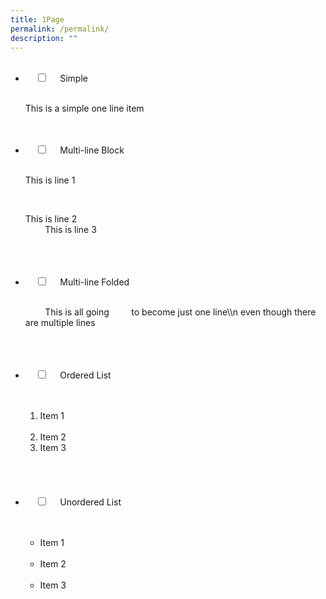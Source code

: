 ```yaml
---
title: 1Page
permalink: /permalink/
description: ""
---
```

<ul class="jekyllcodex_accordion">
&nbsp;&nbsp;<li>
&nbsp;&nbsp;&nbsp;&nbsp;<input id="accordion1" type="checkbox">
&nbsp;&nbsp;&nbsp;&nbsp;<label for="accordion1">Simple</label>
&nbsp;&nbsp;&nbsp;&nbsp;<div>
&nbsp;&nbsp;&nbsp;&nbsp;&nbsp;&nbsp;<p>This is a simple one line item</p>
&nbsp;&nbsp;&nbsp;&nbsp;</div>
</li>&nbsp;&nbsp;
&nbsp;&nbsp;<li>
&nbsp;&nbsp;&nbsp;&nbsp;<input id="accordion2" type="checkbox">
&nbsp;&nbsp;&nbsp;&nbsp;<label for="accordion2">Multi-line Block</label>
&nbsp;&nbsp;&nbsp;&nbsp;<div>
&nbsp;&nbsp;&nbsp;&nbsp;&nbsp;&nbsp;<p>This is line 1</p>
&nbsp;&nbsp;&nbsp;&nbsp;&nbsp;&nbsp;<p>This is line 2<br>
&nbsp;&nbsp;&nbsp;&nbsp;&nbsp;&nbsp;&nbsp;&nbsp;This is line 3</p>
&nbsp;&nbsp;&nbsp;&nbsp;</div>
&nbsp;&nbsp;</li>
&nbsp;&nbsp;<li>
&nbsp;&nbsp;&nbsp;&nbsp;<input id="accordion3" type="checkbox">
&nbsp;&nbsp;&nbsp;&nbsp;<label for="accordion3">Multi-line Folded</label>
&nbsp;&nbsp;&nbsp;&nbsp;<div>
&nbsp;&nbsp;&nbsp;&nbsp;&nbsp;&nbsp;<p>
&nbsp;&nbsp;&nbsp;&nbsp;&nbsp;&nbsp;&nbsp;&nbsp;This is all going
&nbsp;&nbsp;&nbsp;&nbsp;&nbsp;&nbsp;&nbsp;&nbsp;to become just one line\\n even though there are multiple lines
&nbsp;&nbsp;&nbsp;&nbsp;&nbsp;&nbsp;</p>
&nbsp;&nbsp;&nbsp;&nbsp;</div>
&nbsp;&nbsp;</li>
&nbsp;&nbsp;<li>
&nbsp;&nbsp;&nbsp;&nbsp;<input id="accordion4" type="checkbox">
&nbsp;&nbsp;&nbsp;&nbsp;<label for="accordion4">Ordered List</label>
&nbsp;&nbsp;&nbsp;&nbsp;<div>
&nbsp;&nbsp;&nbsp;&nbsp;&nbsp;&nbsp;<ol>
&nbsp;&nbsp;&nbsp;&nbsp;&nbsp;&nbsp;&nbsp;&nbsp;<li>Item 1</li>
&nbsp;&nbsp;&nbsp;&nbsp;&nbsp;&nbsp;&nbsp;&nbsp;<li>Item 2</li>
				<li>Item 3</li>
&nbsp;&nbsp;&nbsp;&nbsp;&nbsp;&nbsp;</ol>
&nbsp;&nbsp;&nbsp;&nbsp;</div>
&nbsp;&nbsp;</li>
&nbsp;&nbsp;<li>
&nbsp;&nbsp;&nbsp;&nbsp;<input id="accordion5" type="checkbox">
&nbsp;&nbsp;&nbsp;&nbsp;<label for="accordion5">Unordered List</label>
&nbsp;&nbsp;&nbsp;&nbsp;<div>
&nbsp;&nbsp;&nbsp;&nbsp;&nbsp;&nbsp;<ul>
&nbsp;&nbsp;&nbsp;&nbsp;&nbsp;&nbsp;&nbsp;&nbsp;<li>Item 1</li>
&nbsp;&nbsp;&nbsp;&nbsp;&nbsp;&nbsp;&nbsp;&nbsp;<li>Item 2</li>
&nbsp;&nbsp;&nbsp;&nbsp;&nbsp;&nbsp;&nbsp;&nbsp;<li>Item 3</li>
&nbsp;&nbsp;&nbsp;&nbsp;&nbsp;&nbsp;</ul>
&nbsp;&nbsp;&nbsp;&nbsp;</div>
&nbsp;&nbsp;</li>
</ul>